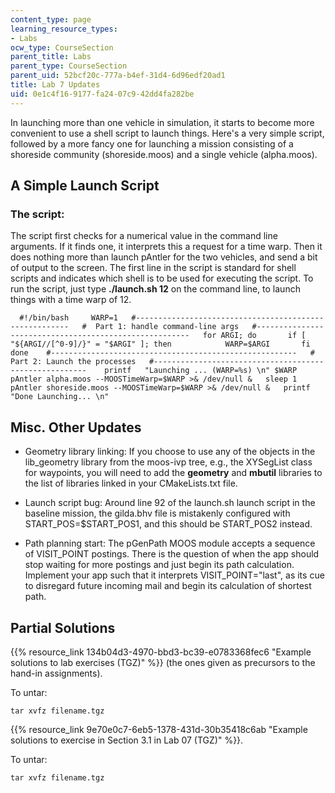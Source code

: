 ```yaml
---
content_type: page
learning_resource_types:
- Labs
ocw_type: CourseSection
parent_title: Labs
parent_type: CourseSection
parent_uid: 52bcf20c-777a-b4ef-31d4-6d96edf20ad1
title: Lab 7 Updates
uid: 0e1c4f16-9177-fa24-07c9-42dd4fa282be
---
```


In launching more than one vehicle in simulation, it starts to become more convenient to use a shell script to launch things. Here's a very simple script, followed by a more fancy one for launching a mission consisting of a shoreside community (shoreside.moos) and a single vehicle (alpha.moos).

A Simple Launch Script
----------------------

### The script:

The script first checks for a numerical value in the command line arguments. If it finds one, it interprets this a request for a time warp. Then it does nothing more than launch pAntler for the two vehicles, and send a bit of output to the screen. The first line in the script is standard for shell scripts and indicates which shell is to be used for executing the script. To run the script, just type **./launch.sh 12** on the command line, to launch things with a time warp of 12.

```
  #!/bin/bash     WARP=1   #-------------------------------------------------------   #  Part 1: handle command-line args   #-------------------------------------------------------   for ARGI; do       if [ "${ARGI//[^0-9]/}" = "$ARGI" ]; then            WARP=$ARGI       fi   done    #-------------------------------------------------------   #  Part 2: Launch the processes   #-------------------------------------------------------    printf   "Launching ... (WARP=%s) \n" $WARP   pAntler alpha.moos --MOOSTimeWarp=$WARP >& /dev/null &   sleep 1   pAntler shoreside.moos --MOOSTimeWarp=$WARP >& /dev/null &   printf "Done Launching... \n" 
```

Misc. Other Updates
-------------------

*   Geometry library linking: If you choose to use any of the objects in the lib\_geometry library from the moos-ivp tree, e.g., the XYSegList class for waypoints, you will need to add the **geometry** and **mbutil** libraries to the list of libraries linked in your CMakeLists.txt file.
    
*   Launch script bug: Around line 92 of the launch.sh launch script in the baseline mission, the gilda.bhv file is mistakenly configured with START\_POS=$START\_POS1, and this should be START\_POS2 instead.
    
*   Path planning start: The pGenPath MOOS module accepts a sequence of VISIT\_POINT postings. There is the question of when the app should stop waiting for more postings and just begin its path calculation. Implement your app such that it interprets VISIT\_POINT="last", as its cue to disregard future incoming mail and begin its calculation of shortest path.
    

Partial Solutions
-----------------

{{% resource_link 134b04d3-4970-bbd3-bc39-e0783368fec6 "Example solutions to lab exercises (TGZ)" %}} (the ones given as precursors to the hand-in assignments).

To untar:

```
tar xvfz filename.tgz
```

{{% resource_link 9e70e0c7-6eb5-1378-431d-30b35418c6ab "Example solutions to exercise in Section 3.1 in Lab 07 (TGZ)" %}}.

To untar:

```
tar xvfz filename.tgz
```